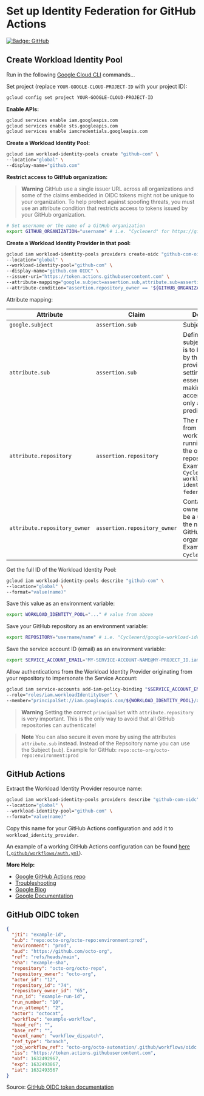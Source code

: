 # Set up Identity Federation for GitHub Actions

[![Badge: GitHub](https://img.shields.io/badge/GitHub-181717.svg?logo=github&logoColor=white)](#)

## Create Workload Identity Pool

Run in the following [Google Cloud CLI](https://cloud.google.com/sdk/docs/install) commands...

Set project (replace `YOUR-GOOGLE-CLOUD-PROJECT-ID` with your project ID):

```bash
gcloud config set project YOUR-GOOGLE-CLOUD-PROJECT-ID
```

**Enable APIs:**

```bash
gcloud services enable iam.googleapis.com
gcloud services enable sts.googleapis.com
gcloud services enable iamcredentials.googleapis.com
```

**Create a Workload Identity Pool:**

```bash
gcloud iam workload-identity-pools create "github-com" \
--location="global" \
--display-name="github.com"
```

**Restrict access to GitHub organization:**

> **Warning**
> GitHub use a single issuer URL across all organizations and some of the claims embedded in OIDC tokens might not be unique to your organization.
> To help protect against spoofing threats, you must use an attribute condition that restricts access to tokens issued by your GitHub organization.

```bash
# Set username or the name of a GitHub organization
export GITHUB_ORGANIZATION="username" # i.e. "Cyclenerd" for https://github.com/Cyclenerd or "SAP" for https://github.com/SAP
```

**Create a Workload Identity Provider in that pool:**

```bash
gcloud iam workload-identity-pools providers create-oidc "github-com-oidc" \
--location="global" \
--workload-identity-pool="github-com" \
--display-name="github.com OIDC" \
--issuer-uri="https://token.actions.githubusercontent.com" \
--attribute-mapping="google.subject=assertion.sub,attribute.sub=assertion.sub,attribute.repository=assertion.repository,attribute.repository_owner=assertion.repository_owner" \
--attribute-condition="assertion.repository_owner == '${GITHUB_ORGANIZATION}'"
```

Attribute mapping:

| Attribute                         | Claim                             | Description |
|-----------------------------------|-----------------------------------|-------------|
| `google.subject`                  | `assertion.sub`                   | Subject
| `attribute.sub`                   | `assertion.sub`                   | Defines the subject claim that is to be validated by the cloud provider. This setting is essential for making sure that access tokens are only allocated in a predictable way.
| `attribute.repository`            | `assertion.repository`            | The repository from where the workflow is running. Contains the owner and repository name. Example `Cyclenerd/google-workload-identity-federation`.
| `attribute.repository_owner`      | `assertion.repository_owner`      | Contains the owner, which can be a username or the name of a GitHub organization. Example `Cyclenerd`.

Get the full ID of the Workload Identity Pool:

```bash
gcloud iam workload-identity-pools describe "github-com" \
--location="global" \
--format="value(name)"
```

Save this value as an environment variable:

```bash
export WORKLOAD_IDENTITY_POOL="..." # value from above
```

Save your GitHub repository as an environment variable:

```bash
export REPOSITORY="username/name" # i.e. "Cyclenerd/google-workload-identity-federation"
```

Save the service account ID (email) as an environment variable:

```bash
export SERVICE_ACCOUNT_EMAIL="MY-SERVICE-ACCOUNT-NAME@MY-PROJECT_ID.iam.gserviceaccount.com."
```

Allow authentications from the Workload Identity Provider originating from your repository to impersonate the Service Account:

```bash
gcloud iam service-accounts add-iam-policy-binding "$SERVICE_ACCOUNT_EMAIL" \
--role="roles/iam.workloadIdentityUser" \
--member="principalSet://iam.googleapis.com/${WORKLOAD_IDENTITY_POOL}/attribute.repository/${REPOSITORY}"
```

> **Warning**
> Setting the correct `principalSet` with `attribute.repository` is very important.
> This is the only way to avoid that all GitHub repositories can authenticate!

> **Note**
> You can also secure it even more by using the attributes `attribute.sub` instead.
> Instead of the Repsoitory name you can use the Subject (`sub`).
> Example for GitHub: `repo:octo-org/octo-repo:environment:prod`

## GitHub Actions

Extract the Workload Identity Provider resource name:

```bash
gcloud iam workload-identity-pools providers describe "github-com-oidc" \
--location="global" \
--workload-identity-pool="github-com" \
--format="value(name)"
```

Copy this name for your GitHub Actions configuration and add it to `workload_identity_provider`.

An example of a working GitHub Actions configuration can be found [here](https://github.com/Cyclenerd/google-workload-identity-federation/blob/master/.github/workflows/auth.yml) ([`.github/workflows/auth.yml`](https://github.com/Cyclenerd/google-workload-identity-federation/blob/master/.github/workflows/auth.yml)).

**More Help:**

* [Google GitHub Actions repo](https://github.com/google-github-actions/auth#setup)
* [Troubleshooting](https://github.com/google-github-actions/auth/blob/main/docs/TROUBLESHOOTING.md)
* [Google Blog](https://cloud.google.com/blog/products/identity-security/enabling-keyless-authentication-from-github-actions)
* [Google Documentation](https://cloud.google.com/iam/docs/configuring-workload-identity-federation#github-actions)


## GitHub OIDC token

```json
{
  "jti": "example-id",
  "sub": "repo:octo-org/octo-repo:environment:prod",
  "environment": "prod",
  "aud": "https://github.com/octo-org",
  "ref": "refs/heads/main",
  "sha": "example-sha",
  "repository": "octo-org/octo-repo",
  "repository_owner": "octo-org",
  "actor_id": "12",
  "repository_id": "74",
  "repository_owner_id": "65",
  "run_id": "example-run-id",
  "run_number": "10",
  "run_attempt": "2",
  "actor": "octocat",
  "workflow": "example-workflow",
  "head_ref": "",
  "base_ref": "",
  "event_name": "workflow_dispatch",
  "ref_type": "branch",
  "job_workflow_ref": "octo-org/octo-automation/.github/workflows/oidc.yml@refs/heads/main",
  "iss": "https://token.actions.githubusercontent.com",
  "nbf": 1632492967,
  "exp": 1632493867,
  "iat": 1632493567
}
```

Source: [GitHub OIDC token documentation](https://docs.github.com/en/actions/deployment/security-hardening-your-deployments/about-security-hardening-with-openid-connect#understanding-the-oidc-token)
